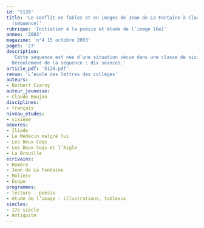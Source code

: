 ```yaml
---
id: '5128'
title: 'Le conflit en fables et en images de Jean de La Fontaine à Claude Boujon
  (séquence)'
rubrique: 'Initiation à la poésie et étude de l’image [6e]'
annee: '2003'
magazine: 'n°4 15 octobre 2003'
pages: '27'
description: 
  'Cette séquence est née d’une situation vécue dans une classe de sixième qui connaissait de nombreux petits conflits, disputes, brouilles, etc. Ces textes et images ont donc été proposés aux élèves afin qu’ils réfléchissent ensemble à ce qui se passait au quotidien dans le groupe. L’intérêt de la séquence tient à la diversité des supports employés. On y aborde en effet différents genres : la fable, le théâtre, l’épopée et l’album illustré. De multiples exploitations sont donc envisageables. Si l’on a commencé l’année de sixième par l’étude des structures narratives (en partant éventuellement du conte), on pourra réinvestir certains savoirs ou savoir-faire. Ce travail trouvera donc sa place à l’automne et permettra, par exemple, d’utiliser les ressources du dialogue, même si ce point est plutôt traité dans le programme de cinquième. Sur le plan de l’étude de la langue, cette séquence offrira la possibilité de travailler sur l’emploi des temps du récit et sur les usages possibles des expansions du nom, notamment à travers l’étude de l’épithète homérique. On peut également proposer ce travail au printemps, afin de le faire suivre d’une séquence consacrée à l’« Odyssée ». Abordée sous l’angle de la civilisation, l’« Odyssée » est en effet une histoire de violence (ruse pour tuer Polyphème, retour d’Ulysse à Ithaque et vengeance contre les prétendants, servantes infidèles pendues, etc.).
  Déroulement de la séquence : dix séances.'
article_pdf: '5128.pdf'
revue: 'L’école des lettres des collèges'
auteurs:
- Norbert Czarny
auteur_jeunesse:
- Claude Boujon
disciplines:
- français
niveau_etudes:
- sixième
oeuvres:
- Iliade
- Le Médecin malgré lui
- Les Deux Coqs
- Les Deux Coqs et l’Aigle
- La Brouille
ecrivains:
- Homère
- Jean de La Fontaine
- Molière
- Ésope
programmes:
- lecture - poésie
- étude de l’image - illustrations, tableaux
siecles:
- 17e siècle
- Antiquité
---
```

